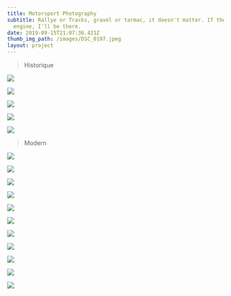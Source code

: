 ```yaml
---
title: Motorsport Photography
subtitle: Rallye or Tracks, gravel or tarmac, it doesn't matter. If there is an
  engine, I'll be there.
date: 2019-09-15T21:07:36.421Z
thumb_img_path: /images/DSC_0197.jpeg
layout: project
---
```

> Historique

![](/images/DSC_0197.jpeg)

![](/images/dsc_0200_risultato.jpeg)

![](/images/dsc_0171_risultato.jpeg)

![](/images/DSC_0349.jpeg)

![](/images/DSC_0179.jpeg)

> Modern

![](/images/dsc_0016_risultato.jpeg)

![](/images/dsc_0104_risultato.jpeg)

![](/images/dsc_0105_risultato.jpeg)

![](/images/DSC_0251.jpeg)

![](/images/DSC_0279.jpeg)

![](/images/DSC_0234.jpeg)

![](/images/DSC_0784.jpeg)

![](/images/DSC_0696.jpeg)

![](/images/DSC_0562.jpeg)

![](/images/DSC_0820.jpeg)

![](/images/DSC_0846.jpeg)